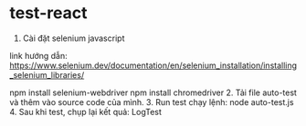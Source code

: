 # test-react
1. Cài đặt selenium javascript

link hướng dẫn: https://www.selenium.dev/documentation/en/selenium_installation/installing_selenium_libraries/

 npm install selenium-webdriver
 npm install chromedriver
2. Tải file auto-test và thêm vào source code của mình.
3. Run test
chạy lệnh:
 node auto-test.js
4. Sau khi test, chụp lại kết quả: LogTest
